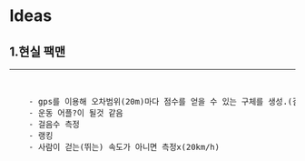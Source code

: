 # Ideas

  <h2>1.현실 팩맨</h2>
  <hr>
  <br>
  <pre>
    - gps를 이용해 오차범위(20m)마다 점수를 얻을 수 있는 구체를 생성.(길에 따라서)
    - 운동 어플?이 될것 같음
    - 걸음수 측정
    - 랭킹
    - 사람이 걷는(뛰는) 속도가 아니면 측정x(20km/h)
  </pre>
